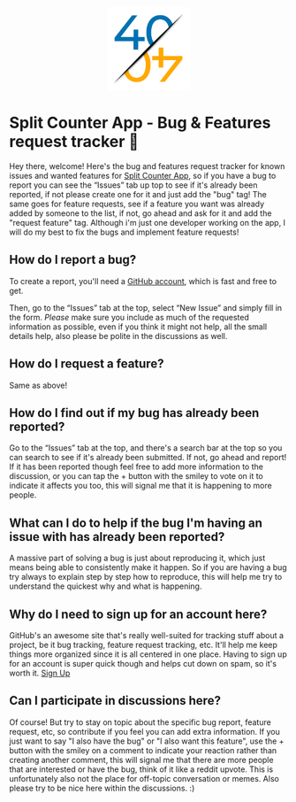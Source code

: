 
<p align="center">
<picture>
  <source media="(prefers-color-scheme: dark)" srcset="./assets/icon-no-bg-white.png">
  <source media="(prefers-color-scheme: light)" srcset="./assets/icon-no-bg.png">
  <img alt="Hashnode logo" src="./assets/icon-no-bg.png" height="150">
</picture>
</p>

# Split Counter App - Bug & Features request tracker 🚀

Hey there, welcome! Here's the bug and features request tracker for known issues and wanted features for [Split Counter App](https://splitcounter.app), so if you have a bug to report you can see the “Issues” tab up top to see if it's already been reported, if not please create one for it and just add the "bug" tag! The same goes for feature requests, see if a feature you want was already added by someone to the list, if not, go ahead and ask for it and add the "request feature" tag. Although i'm just one developer working on the app, I will do my best to fix the bugs and implement feature requests!

## How do I report a bug?

To create a report, you'll need a [GitHub account](https://github.com/), which is fast and free to get.

Then, go to the “Issues” tab at the top, select “New Issue” and simply fill in the form. *Please* make sure you include as much of the requested information as possible, even if you think it might not help, all the small details help, also please be polite in the discussions as well.

## How do I request a feature?

Same as above!

## How do I find out if my bug has already been reported?

Go to the “Issues” tab at the top, and there's a search bar at the top so you can search to see if it's already been submitted. If not, go ahead and report! If it has been reported though feel free to add more information to the discussion, or you can tap the + button with the smiley to vote on it to indicate it affects you too, this will signal me that it is happening to more people. 

## What can I do to help if the bug I'm having an issue with has already been reported?

A massive part of solving a bug is just about reproducing it, which just means being able to consistently make it happen. So if you are having a bug try always to explain step by step how to reproduce, this will help me try to understand the quickest why and what is happening.

## Why do I need to sign up for an account here?

GitHub's an awesome site that's really well-suited for tracking stuff about a project, be it bug tracking, feature request tracking, etc. It'll help me keep things more organized since it is all centered in one place. Having to sign up for an account is super quick though and helps cut down on spam, so it's worth it. [Sign Up](https://github.com/)

## Can I participate in discussions here?

Of course! But try to stay on topic about the specific bug report, feature request, etc, so contribute if you feel you can add extra information. If you just want to say "I also have the bug" or "I also want this feature", use the + button with the smiley on a comment to indicate your reaction rather than creating another comment, this will signal me that there are more people that are interested or have the bug, think of it like a reddit upvote. This is unfortunately also not the place for off-topic conversation or memes. Also please try to be nice here within the discussions. :)
